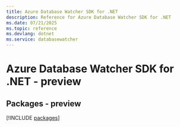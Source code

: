 ```yaml
---
title: Azure Database Watcher SDK for .NET
description: Reference for Azure Database Watcher SDK for .NET
ms.date: 07/21/2025
ms.topic: reference
ms.devlang: dotnet
ms.service: databasewatcher
---
```

# Azure Database Watcher SDK for .NET - preview
## Packages - preview
[!INCLUDE [packages](database-watcher-index.md)]
